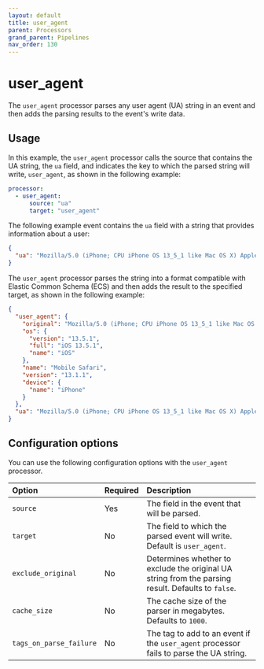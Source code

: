 ```yaml
---
layout: default
title: user_agent
parent: Processors
grand_parent: Pipelines
nav_order: 130
---
```


# user_agent

The `user_agent` processor parses any user agent (UA) string in an event and then adds the parsing results to the event's write data.

## Usage

In this example, the `user_agent` processor calls the source that contains the UA string, the `ua` field, and indicates the key to which the parsed string will write, `user_agent`, as shown in the following example:

```yaml
processor:
  - user_agent:
      source: "ua"
      target: "user_agent"
```

The following example event contains the `ua` field with a string that provides information about a user:

```json
{
  "ua": "Mozilla/5.0 (iPhone; CPU iPhone OS 13_5_1 like Mac OS X) AppleWebKit/605.1.15 (KHTML, like Gecko) Version/13.1.1 Mobile/15E148 Safari/604.1"
}
```

The `user_agent` processor parses the string into a format compatible with Elastic Common Schema (ECS) and then adds the result to the specified target, as shown in the following example:

```json
{
  "user_agent": {
    "original": "Mozilla/5.0 (iPhone; CPU iPhone OS 13_5_1 like Mac OS X) AppleWebKit/605.1.15 (KHTML, like Gecko) Version/13.1.1 Mobile/15E148 Safari/604.1",
    "os": {
      "version": "13.5.1",
      "full": "iOS 13.5.1",
      "name": "iOS"
    },
    "name": "Mobile Safari",
    "version": "13.1.1",
    "device": {
      "name": "iPhone"
    }
  },
  "ua": "Mozilla/5.0 (iPhone; CPU iPhone OS 13_5_1 like Mac OS X) AppleWebKit/605.1.15 (KHTML, like Gecko) Version/13.1.1 Mobile/15E148 Safari/604.1"
}
```

## Configuration options

You can use the following configuration options with the `user_agent` processor.

| Option                  | Required | Description                                                                                        |
| :---------------------- | :------- | :------------------------------------------------------------------------------------------------- |
| `source`                | Yes      | The field in the event that will be parsed.                                                        |
| `target`                | No       | The field to which the parsed event will write. Default is `user_agent`.                           |
| `exclude_original`      | No       | Determines whether to exclude the original UA string from the parsing result. Defaults to `false`. |
| `cache_size`            | No       | The cache size of the parser in megabytes. Defaults to `1000`.                                     |
| `tags_on_parse_failure` | No       | The tag to add to an event if the `user_agent` processor fails to parse the UA string.             |
